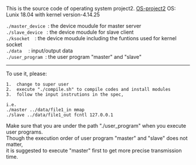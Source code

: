 This is the source code of operating system project2. [OS-project2](http://rswiki.csie.org/dokuwiki/courses:107_2:project_2)
OS: Lunix 18.04 with kernel version-4.14.25

`./master_device `: the device moudule for master server  
`./slave_device ` : the device moudule for slave client  
`./ksocket  `: the device moudule including the funtions used for kernel socket  
`./data  ` : input/output data  
`./user_program `: the user program "master" and "slave"  

---

To use it, please:   
```
1.  change to super user   
2.  execute "./compile.sh" to compile codes and install modules  
3.  follow the input instrutions in the spec,  

i.e.  
./master ../data/file1_in mmap  
./slave ../data/file1_out fcntl 127.0.0.1  
```

Make sure that you are under the path "./user_program" when you execute user programs.  
Though the execution order of user program "master" and "slave" does not matter,  
it is suggested to execute "master" first to get more precise transmission time.  

